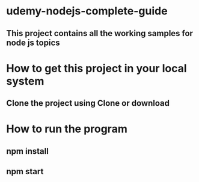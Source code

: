 # udemy-nodejs-complete-guide
## This project contains all the working samples for node js topics

# How to get this project in your local system

## Clone the project using Clone or download

# How to run the program
## npm install
## npm start